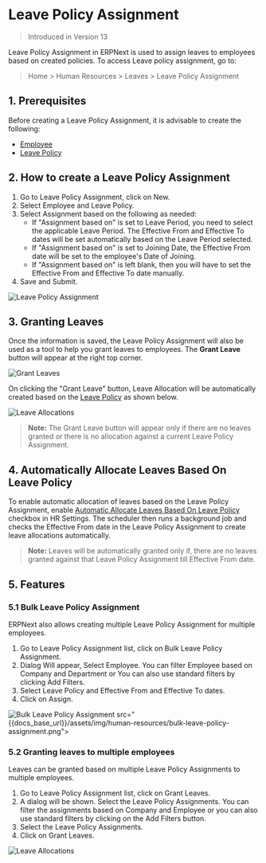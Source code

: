 # Leave Policy Assignment

> Introduced in Version 13

Leave Policy Assignment in ERPNext is used to assign leaves to employees based on created policies. To access Leave policy assignment, go to:

> Home > Human Resources > Leaves > Leave Policy Assignment

## 1. Prerequisites

Before creating a Leave Policy Assignment, it is advisable to create the following:

* [Employee](/docs/v13/user/manual/en/human-resources/employee)
* [Leave Policy](/docs/v13/user/manual/en/human-resources/leave-policy)

## 2. How to create a Leave Policy Assignment

1. Go to Leave Policy Assignment, click on New.
1. Select Employee and Leave Policy.
1. Select Assignment based on the following as needed:
    * If "Assignment based on" is set to Leave Period, you need to select the applicable Leave Period. The Effective From and Effective To dates will be set automatically based on the Leave Period selected.
    * If "Assignment based on" is set to Joining Date, the Effective From date will be set to the employee's Date of Joining.
    * If "Assignment based on" is left blank, then you will have to set the Effective From and Effective To date manually.
1. Save and Submit.

<img class="screenshot" alt="Leave Policy Assignment"
	src="{{docs_base_url}}/assets/img/human-resources/leave-policy-assignment.png">

## 3. Granting Leaves

Once the information is saved, the Leave Policy Assignment will also be used as a tool to help you grant leaves to employees. The **Grant Leave** button will appear at the right top corner.


<img class="screenshot" alt="Grant Leaves"
	src="{{docs_base_url}}/assets/img/human-resources/leave-policy-assignment-grant-leave.png">

On clicking the "Grant Leave" button, Leave Allocation will be automatically created based on the [Leave Policy](/docs/v13/user/manual/en/human-resources/leave-policy) as shown below.

<img class="screenshot" alt="Leave Allocations"
	src="{{docs_base_url}}/assets/img/human-resources/granted-leaves.png">

>**Note:** The Grant Leave button will appear only if there are no leaves granted or there is no allocation against a current Leave Policy Assignment.

## 4. Automatically Allocate Leaves Based On Leave Policy

To enable automatic allocation of leaves based on the Leave Policy Assignment, enable [Automatic Allocate Leaves Based On Leave Policy ](/docs/v13/user/manual/en/human-resources/hr-settings#37-automatic-allocate-leaves-based-on-leave-policy) checkbox in HR Settings. The scheduler then runs a background job and checks the Effective From date in the Leave Policy Assignment to create leave allocations automatically.

>**Note:** Leaves will be automatically granted only if, there are no leaves granted against that Leave Policy Assignment till Effective From date.

## 5. Features
### 5.1 Bulk Leave Policy Assignment

ERPNext also allows creating multiple Leave Policy Assignment for multiple employees.

1. Go to Leave Policy Assignment list, click on Bulk Leave Policy Assignment.
1. Dialog Will appear, Select Employee. You can filter Employee based on Company and Department or You can also use standard filters by clicking Add Filters.
1. Select Leave Policy and Effective From and Effective To dates.
1. Click on Assign.

<img class="screenshot" alt="Bulk Leave Policy Assignment" src="{{docs_base_url}}/assets/img/human-resources/bulk-leave-policy-assignment.png">
	src="{{docs_base_url}}/assets/img/human-resources/bulk-leave-policy-assignment.png">

### 5.2 Granting leaves to multiple employees

Leaves can be granted based on multiple Leave Policy Assignments to multiple employees.

1. Go to Leave Policy Assignment list, click on Grant Leaves.
1. A dialog will be shown. Select the Leave Policy Assignments. You can filter the assignments based on Company and Employee or you can also use standard filters by clicking on the Add Filters button.
1. Select the Leave Policy Assignments.
1. Click on Grant Leaves.

<img class="screenshot" alt="Leave Allocations"
	src="{{docs_base_url}}/assets/img/human-resources/granting-leave-to-multiple-employee.png">
